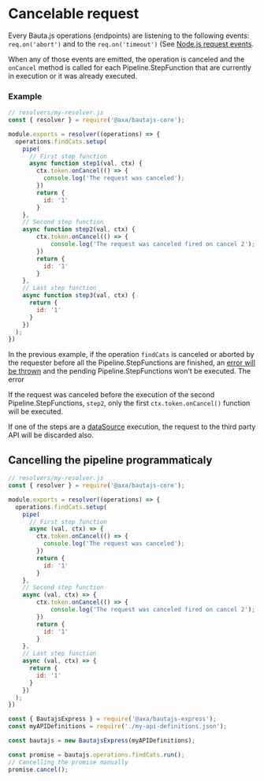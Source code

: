 # Cancelable request

Every Bauta.js operations (endpoints) are listening to the following events: `req.on('abort')` and to the `req.on('timeout')` (See [Node.js request events](https://nodejs.org/api/http.html#http_class_http_clientrequest).

When any of those events are emitted, the operation is canceled and the `onCancel` method is called for each Pipeline.StepFunction that are currently in execution or it was already executed.

### Example

```js
// resolvers/my-resolver.js
const { resolver } = require('@axa/bautajs-core');

module.exports = resolver((operations) => {
  operations.findCats.setup(
    pipe(
      // First step function
      async function step1(val, ctx) {
        ctx.token.onCancel(() => {
          console.log('The request was canceled');
        })
        return {
          id: '1'
        }
    },
    // Second step function
    async function step2(val, ctx) {
        ctx.token.onCancel(() => {
            console.log('The request was canceled fired on cancel 2');
        })
        return {
          id: '1'
        }
    },
    // Last step function
    async function step3(val, ctx) {
      return {
        id: '1'
      }
    })
  );
})
```

In the previous example, if the operation `findCats` is canceled or aborted by the requester before all the Pipeline.StepFunctions are finished, an [error will be thrown](https://github.com/sindresorhus/p-cancelable#cancelerror) and the pending Pipeline.StepFunctions won't be executed. The error

If the request was canceled before the execution of the second Pipeline.StepFunctions, `step2`, only the first `ctx.token.onCancel()` function will be executed.

If one of the steps are a [dataSource](./docs/datasources.md) execution, the request to the third party API will be discarded also.

## Cancelling the pipeline programmaticaly

```js
// resolvers/my-resolver.js
const { resolver } = require('@axa/bautajs-core');

module.exports = resolver((operations) => {
  operations.findCats.setup(
    pipe(
      // First step function
      async (val, ctx) => {
        ctx.token.onCancel(() => {
          console.log('The request was canceled');
        })
        return {
          id: '1'
        }
    },
    // Second step function
    async (val, ctx) => {
        ctx.token.onCancel(() => {
            console.log('The request was canceled fired on cancel 2');
        })
        return {
          id: '1'
        }
    },
    // Last step function
    async (val, ctx) => {
      return {
        id: '1'
      }
    })
  );
})
```

```js
const { BautajsExpress } = require('@axa/bautajs-express');
const myAPIDefinitions = require('./my-api-definitions.json');

const bautajs = new BautajsExpress(myAPIDefinitions);

const promise = bautajs.operations.findCats.run();
// Cancelling the promise manually
promise.cancel();
```
